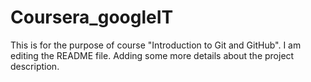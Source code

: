 # Coursera_googleIT
This is for the purpose of course "Introduction to Git and GitHub".
I am editing the README file. Adding some more details about the project description.
